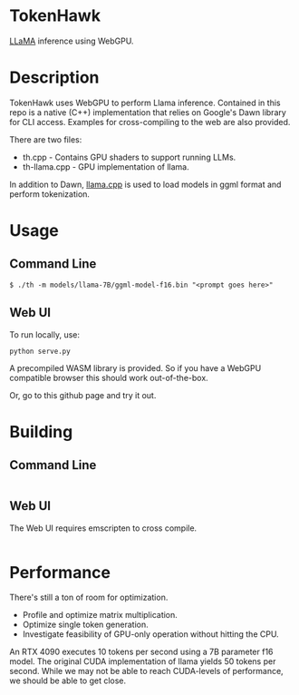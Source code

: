 # TokenHawk

[LLaMA](https://arxiv.org/abs/2302.13971) inference using WebGPU.

# Description

TokenHawk uses WebGPU to perform Llama inference. Contained in this repo is a native (C++) implementation that relies on Google's Dawn library for CLI access. Examples for cross-compiling to the web are also provided.

There are two files:

* th.cpp - Contains GPU shaders to support running LLMs.
* th-llama.cpp - GPU implementation of llama.

In addition to Dawn, [llama.cpp](https://github.com/ggerganov/llama.cpp) is used to load models in ggml format and perform tokenization.

# Usage

## Command Line

```
$ ./th -m models/llama-7B/ggml-model-f16.bin "<prompt goes here>"
```

## Web UI

To run locally, use:

```
python serve.py
```

A precompiled WASM library is provided. So if you have a WebGPU compatible browser this should work out-of-the-box.

Or, go to this github page and try it out.

# Building

## Command Line

```
```

## Web UI

The Web UI requires emscripten to cross compile.

```
```

# Performance

There's still a ton of room for optimization.

* Profile and optimize matrix multiplication.
* Optimize single token generation.
* Investigate feasibility of GPU-only operation without hitting the CPU.

An RTX 4090 executes 10 tokens per second using a 7B parameter f16 model. The original CUDA implementation of llama yields 50 tokens per second. While we may not be able to reach CUDA-levels of performance, we should be able to get close.

